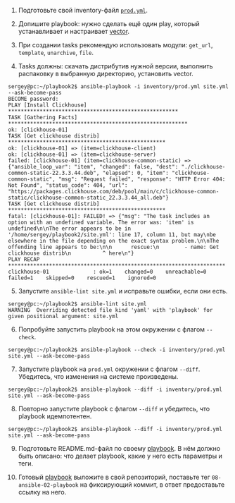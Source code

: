 1. Подготовьте свой inventory-файл [`prod.yml`](https://github.com/SergeyKorchak/devops-netology/tree/master/playbook2/inventory/prod.yml).

2. Допишите playbook: нужно сделать ещё один play, который устанавливает и настраивает [vector](https://vector.dev).

3. При создании tasks рекомендую использовать модули: `get_url`, `template`, `unarchive`, `file`.

4. Tasks должны: скачать дистрибутив нужной версии, выполнить распаковку в выбранную директорию, установить vector.

```
sergey@pc:~/playbook2$ ansible-playbook -i inventory/prod.yml site.yml --ask-become-pass
BECOME password: 
PLAY [Install Clickhouse] ******************************************************
TASK [Gathering Facts] *********************************************************
ok: [clickhouse-01]
TASK [Get clickhouse distrib] **************************************************
ok: [clickhouse-01] => (item=clickhouse-client)
ok: [clickhouse-01] => (item=clickhouse-server)
failed: [clickhouse-01] (item=clickhouse-common-static) => {"ansible_loop_var": "item", "changed": false, "dest": "./clickhouse-common-static-22.3.3.44.deb", "elapsed": 0, "item": "clickhouse-common-static", "msg": "Request failed", "response": "HTTP Error 404: Not Found", "status_code": 404, "url": "https://packages.clickhouse.com/deb/pool/main/c/clickhouse-common-static/clickhouse-common-static_22.3.3.44_all.deb"}
TASK [Get clickhouse distrib] **************************************************
fatal: [clickhouse-01]: FAILED! => {"msg": "The task includes an option with an undefined variable. The error was: 'item' is undefined\n\nThe error appears to be in '/home/sergey/playbook2/site.yml': line 17, column 11, but may\nbe elsewhere in the file depending on the exact syntax problem.\n\nThe offending line appears to be:\n\n      rescue:\n        - name: Get clickhouse distrib\n          ^ here\n"}
PLAY RECAP *********************************************************************
clickhouse-01              : ok=1    changed=0    unreachable=0    failed=1    skipped=0    rescued=1    ignored=0   
```

5. Запустите `ansible-lint site.yml` и исправьте ошибки, если они есть.

```
sergey@pc:~/playbook2$ ansible-lint site.yml
WARNING  Overriding detected file kind 'yaml' with 'playbook' for given positional argument: site.yml
```

6. Попробуйте запустить playbook на этом окружении с флагом `--check`.

```
sergey@pc:~/playbook2$ ansible-playbook --check -i inventory/prod.yml site.yml --ask-become-pass
```

7. Запустите playbook на `prod.yml` окружении с флагом `--diff`. Убедитесь, что изменения на системе произведены.

```
sergey@pc:~/playbook2$ ansible-playbook --diff -i inventory/prod.yml site.yml --ask-become-pass
```

8. Повторно запустите playbook с флагом `--diff` и убедитесь, что playbook идемпотентен.

```
sergey@pc:~/playbook2$ ansible-playbook --diff -i inventory/prod.yml site.yml --ask-become-pass
```

9. Подготовьте README.md-файл по своему [playbook](https://github.com/SergeyKorchak/devops-netology/tree/master/playbook2). В нём должно быть описано: что делает playbook, какие у него есть параметры и теги.

10. Готовый [playbook](https://github.com/SergeyKorchak/devops-netology/tree/master/playbook2) выложите в свой репозиторий, поставьте тег `08-ansible-02-playbook` на фиксирующий коммит, в ответ предоставьте ссылку на него.
